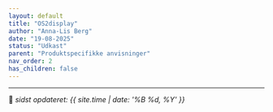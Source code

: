 ```yaml
---
layout: default
title: "OS2display"
author: "Anna-Lis Berg"
date: "19-08-2025"
status: "Udkast" 
parent: "Produktspecifikke anvisninger"
nav_order: 2
has_children: false
---
```

---

📆 _sidst opdateret: {{ site.time | date: '%B %d, %Y' }}_